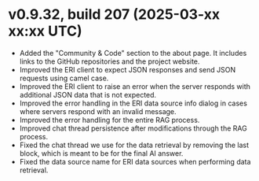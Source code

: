 ﻿# v0.9.32, build 207 (2025-03-xx xx:xx UTC)
- Added the "Community & Code" section to the about page. It includes links to the GitHub repositories and the project website.
- Improved the ERI client to expect JSON responses and send JSON requests using camel case.
- Improved the ERI client to raise an error when the server responds with additional JSON data that is not expected.
- Improved the error handling in the ERI data source info dialog in cases where servers respond with an invalid message.
- Improved the error handling for the entire RAG process.
- Improved chat thread persistence after modifications through the RAG process.
- Fixed the chat thread we use for the data retrieval by removing the last block, which is meant to be for the final AI answer.
- Fixed the data source name for ERI data sources when performing data retrieval.